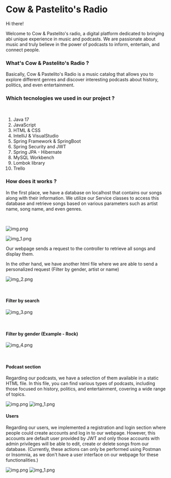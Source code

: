 # Cow & Pastelito's Radio

Hi there!

Welcome to Cow & Pastelito's radio, 
a digital platform dedicated to bringing 
abi unique experience in music and podcasts. We are passionate about music and truly believe in the power of podcasts to inform, entertain, and connect people.

### What's Cow & Pastelito's Radio ?

Basically, Cow & Pastelito's Radio is a music 
catalog that allows you to explore different 
genres and discover interesting podcasts about 
history, politics, and even entertainment.

### Which tecnologies we used in our project ? 
<br/>

1. Java 17
2. JavaScript
3. HTML & CSS
4. IntelliJ & VisualStudio
5. Spring Framework & SpringBoot
6. Spring Security and JWT
7. Spring JPA - Hibernate 
8. MySQL Workbench 
9. Lombok library
10. Trello

### How does it works ? 

In the first place, we have a database on localhost 
that contains our songs along with their information. 
We utilize our Service classes to access this database
and retrieve songs based on various parameters such 
as artist name, song name, and even genres.

<br/>

![img.png](https://i.pinimg.com/564x/f4/91/d1/f491d17aed89ecda57d027cce385e838.jpg)

![img_1.png](https://i.pinimg.com/564x/b8/3e/25/b83e258bfeb4d27c26c3dbe748607b43.jpg)

Our webpage sends a request to the controller
to retrieve all songs and display them.
<br/>

In the other hand, we have another html file where
we are able to send a personalized request (Filter by gender, artist or name)

![img_2.png](https://i.pinimg.com/564x/9b/fe/2a/9bfe2ab54260560bc437f01a37822b1a.jpg)

<br/>

#### Filter by search

![img_3.png](https://i.pinimg.com/564x/f0/61/92/f061929aaa2f8fa646e64a09d4311a55.jpg)

<br/>

#### Filter by gender (Example - Rock)

![img_4.png](https://i.pinimg.com/564x/c5/60/30/c560306fe18d5c9220c48eb114fb39b2.jpg)

<br/>

#### Podcast section

Regarding our podcasts, we have a selection of them available in a static HTML file. 
In this file, you can find various types of podcasts, including those 
focused on history, politics, and entertainment, 
covering a wide range of topics.

![img.png](https://i.pinimg.com/564x/1a/b4/69/1ab469df3b552eff090e99c70a82d93a.jpg)
![img_1.png](https://i.pinimg.com/564x/b4/43/59/b443592f3f26c6d2d3a2ee14c4ed1439.jpg)

#### Users

Regarding our users, we implemented a registration and login section where people could 
create accounts and log in to our webpage.
However, this accounts are default user provided by JWT
and only those accounts with admin privileges will be able to edit, create
or delete songs from our database. (Currently, these actions can only be performed using 
Postman or Insomnia, as we don't have a user interface on our webpage for these functionalities.)


![img.png](https://i.pinimg.com/564x/92/8e/a7/928ea79aaea862954fdf0061c96eaaca.jpg)
![img_1.png](https://i.pinimg.com/564x/d9/aa/cf/d9aacf996c8542218821c8788de55fb6.jpg)
